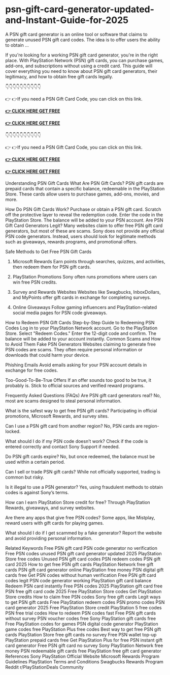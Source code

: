# psn-gift-card-generator-updated-and-Instant-Guide-for-2025

A PSN gift card generator is an online tool or software that claims to generate unused PSN gift card codes. The idea is to offer users the ability to obtain ...

If you're looking for a working PSN gift card generator, you're in the right place. With PlayStation Network (PSN) gift cards, you can purchase games, add-ons, and subscriptions without using a credit card. This guide will cover everything you need to know about PSN gift card generators, their legitimacy, and how to obtain free gift cards legally.

👇👇👇👇👇👇👇👇👇👇

👉 👉If you need a PSN Gift Card Code, you can click on this link.

**[👉 CLICK HERE GET FREE](https://tinyurl.com/3yr8f7uh)**

**[👉 CLICK HERE GET FREE](https://tinyurl.com/3yr8f7uh)**

👇👇👇👇👇👇👇👇👇👇

👉 👉If you need a PSN Gift Card Code, you can click on this link.

**[👉 CLICK HERE GET FREE](https://tinyurl.com/3yr8f7uh)**

**[👉 CLICK HERE GET FREE](https://tinyurl.com/3yr8f7uh)**

Understanding PSN Gift Cards
What Are PSN Gift Cards?
PSN gift cards are prepaid cards that contain a specific balance, redeemable in the PlayStation Store. These cards allow users to purchase games, add-ons, movies, and more.

How Do PSN Gift Cards Work?
Purchase or obtain a PSN gift card.
Scratch off the protective layer to reveal the redemption code.
Enter the code in the PlayStation Store.
The balance will be added to your PSN account.
Are PSN Gift Card Generators Legit?
Many websites claim to offer free PSN gift card generators, but most of these are scams. Sony does not provide any official PSN code generators. Instead, users should look for legitimate methods such as giveaways, rewards programs, and promotional offers.

Safe Methods to Get Free PSN Gift Cards
1. Microsoft Rewards
Earn points through searches, quizzes, and activities, then redeem them for PSN gift cards.

2. PlayStation Promotions
Sony often runs promotions where users can win free PSN credits.

3. Survey and Rewards Websites
Websites like Swagbucks, InboxDollars, and MyPoints offer gift cards in exchange for completing surveys.

4. Online Giveaways
Follow gaming influencers and PlayStation-related social media pages for PSN code giveaways.

How to Redeem PSN Gift Cards
Step-by-Step Guide to Redeeming PSN Codes
Log in to your PlayStation Network account.
Go to the PlayStation Store.
Select "Redeem Codes."
Enter the 12-digit code and confirm.
The balance will be added to your account instantly.
Common Scams and How to Avoid Them
Fake PSN Generators
Websites claiming to generate free PSN codes are scams. They often require personal information or downloads that could harm your device.

Phishing Emails
Avoid emails asking for your PSN account details in exchange for free codes.

Too-Good-To-Be-True Offers
If an offer sounds too good to be true, it probably is. Stick to official sources and verified reward programs.

Frequently Asked Questions (FAQs)
Are PSN gift card generators real?
No, most are scams designed to steal personal information.

What is the safest way to get free PSN gift cards?
Participating in official promotions, Microsoft Rewards, and survey sites.

Can I use a PSN gift card from another region?
No, PSN cards are region-locked.

What should I do if my PSN code doesn’t work?
Check if the code is entered correctly and contact Sony Support if needed.

Do PSN gift cards expire?
No, but once redeemed, the balance must be used within a certain period.

Can I sell or trade PSN gift cards?
While not officially supported, trading is common but risky.

Is it illegal to use a PSN generator?
Yes, using fraudulent methods to obtain codes is against Sony’s terms.

How can I earn PlayStation Store credit for free?
Through PlayStation Rewards, giveaways, and survey websites.

Are there any apps that give free PSN codes?
Some apps, like Mistplay, reward users with gift cards for playing games.

What should I do if I get scammed by a fake generator?
Report the website and avoid providing personal information.

Related Keywords
Free PSN gift card
PSN code generator no verification
Free PSN codes unused
PSN gift card generator updated 2025
PlayStation Store free codes
Unused PSN gift card codes
PSN redeem codes
PSN gift card 2025
How to get free PSN gift cards
PlayStation Network free gift cards
PSN gift card generator online
PlayStation free money
PSN digital gift cards free
Get PSN codes without human verification
Free PSN gift card codes legit
PSN code generator working
PlayStation gift card balance
Redeem PSN card instantly
Free PSN codes 2025
PlayStation gift card free
PSN free gift card code 2025
Free PlayStation Store codes
Get PlayStation Store credits
How to claim free PSN codes
Sony free gift cards
Legit ways to get PSN gift cards
Free PlayStation redeem codes
PSN promo codes
PSN card generator 2025
Free PlayStation Store credit
PlayStation 5 free codes
PSN free trial codes
How to redeem PSN codes fast
Free PSN gift cards without survey
PSN voucher codes free
Sony PlayStation gift cards free
Free PlayStation codes for games
PSN digital code generator
PlayStation game codes free
PlayStation Plus free codes
Best way to get free PSN gift cards
PlayStation Store free gift cards no survey
Free PSN wallet top-up
PlayStation prepaid cards free
Get PlayStation Plus for free
PSN instant gift card generator
Free PSN gift card no survey
Sony PlayStation Network free money
PSN redeemable gift cards free
PlayStation free gift card generator
References
Sony PlayStation Official Website
Microsoft Rewards Program Guidelines
PlayStation Terms and Conditions
Swagbucks Rewards Program
Reddit r/PlayStationDeals Community
